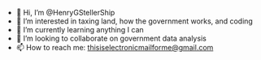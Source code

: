 - 👋 Hi, I’m @HenryGStellerShip
- 👀 I’m interested in taxing land, how the government works, and coding
- 🌱 I’m currently learning anything I can
- 💞️ I’m looking to collaborate on government data analysis
- 📫 How to reach me: thisiselectronicmailforme@gmail.com

<!---
HenryGStellerShip/HenryGStellerShip is a ✨ special ✨ repository because its `README.md` (this file) appears on your GitHub profile.
You can click the Preview link to take a look at your changes.
--->

